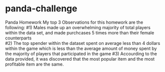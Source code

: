 # panda-challenge
Panda Homework
My top 3 Observations for this homework are the following:
#1)  Males made up an overwhelming majority of total players within the data set, and made purchcases 5 times more than their female counterparts  
#2)  The top spender within the dataset spent on average less than 4 dollars within the game which is less than the average amount of money spent by the majority of players that participated in the game
#3)  Accourding to the data provided, it was discovered that the most popular item and the most profitable item are the same.
